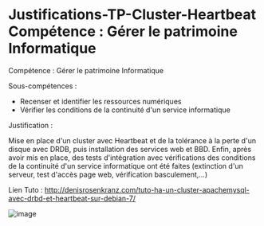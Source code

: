 # Justifications-TP-Cluster-Heartbeat Compétence : Gérer le patrimoine Informatique

Compétence : Gérer le patrimoine Informatique

Sous-compétences :

- Recenser et identifier les ressources numériques
- Vérifier les conditions de la continuité d'un service informatique


Justification :

Mise en place d'un cluster avec Heartbeat et de la tolérance à la perte d'un disque avec DRDB, puis installation des services web et BBD.
Enfin, après avoir mis en place, des tests d'intégration avec vérifications des conditions de la continuité d'un service informatique ont été faites (extinction d'un serveur, test d'accès page web, vérification basculement,...) 

Lien Tuto :
http://denisrosenkranz.com/tuto-ha-un-cluster-apachemysql-avec-drbd-et-heartbeat-sur-debian-7/

![image](https://user-images.githubusercontent.com/102241648/159734209-56493093-55bc-45ac-a50f-f13537996077.png)
